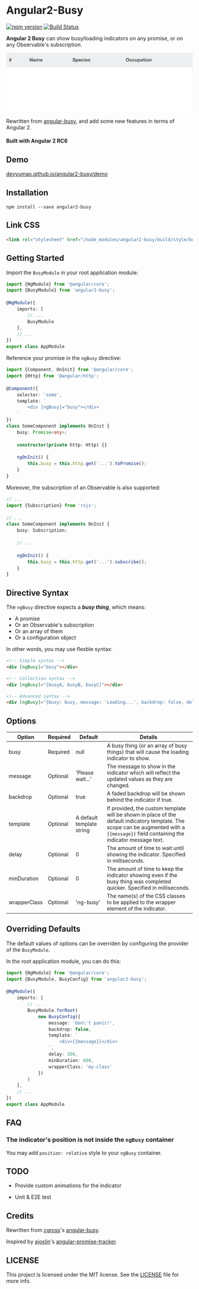 # Angular2-Busy

[![npm version](https://img.shields.io/npm/v/angular2-busy.svg?style=flat-square)](https://www.npmjs.com/package/angular2-busy) [![Build Status](https://img.shields.io/travis/devyumao/angular2-busy/master.svg?style=flat-square)](https://travis-ci.org/devyumao/angular2-busy)

**Angular 2 Busy** can show busy/loading indicators on any promise, or on any  Observable's subscription.

![demo](https://raw.githubusercontent.com/devyumao/devyumao.github.io/master/angular2-busy/img/demo.gif)

Rewritten from [angular-busy](https://github.com/cgross/angular-busy), and add some new features in terms of Angular 2.

#### Built with Angular 2 RC6

## Demo

[devyumao.github.io/angular2-busy/demo](https://devyumao.github.io/angular2-busy/demo/)

## Installation

```shell
npm install --save angular2-busy
```

## Link CSS

```html
<link rel="stylesheet" href="/node_modules/angular2-busy/build/style/busy.css">
```

## Getting Started

Import the `BusyModule` in your root application module:

```typescript
import {NgModule} from '@angular/core';
import {BusyModule} from 'angular2-busy';

@NgModule({
	imports: [
    	// ...
        BusyModule
    ],
	// ...
})
export class AppModule
```


Reference your promise in the `ngBusy` directive:

```typescript
import {Component, OnInit} from '@angular/core';
import {Http} from '@angular/http';

@Component({
    selector: 'some',
    template: `
        <div [ngBusy]="busy"></div>
    `
})
class SomeComponent implements OnInit {
    busy: Promise<any>;

    constructor(private http: Http) {}

    ngOnInit() {
        this.busy = this.http.get('...').toPromise();
    }
}
```

Moreover, the subscription of an Observable is also supported:

```typescript
// ...
import {Subscription} from 'rxjs';

// ...
class SomeComponent implements OnInit {
    busy: Subscription;

    // ...

    ngOnInit() {
        this.busy = this.http.get('...').subscribe();
    }
}
```

## Directive Syntax

The `ngBusy` directive expects a ***busy thing***, which means:
- A promise
- Or an Observable's subscription
- Or an array of them
- Or a configuration object

In other words, you may use flexble syntax:

```html
<!-- Simple syntax -->
<div [ngBusy]="busy"></div>
```

```html
<!-- Collection syntax -->
<div [ngBusy]="[busyA, busyB, busyC]"></div>
```

```html
<!-- Advanced syntax -->
<div [ngBusy]="{busy: busy, message: 'Loading...', backdrop: false, delay: 200, minDuration: 600}"></div>
```

## Options

| Option | Required | Default | Details |
| ---- | ---- | ---- | ---- |
| busy | Required | null | A busy thing (or an array of busy things) that will cause the loading indicator to show. |
| message | Optional | 'Please wait...' | The message to show in the indicator which will reflect the updated values as they are changed. |
| backdrop | Optional | true | A faded backdrop will be shown behind the indicator if true. |
| template | Optional | A default template string | If provided, the custom template will be shown in place of the default indicatory template. The scope can be augmented with a `{{message}}` field containing the indicator message text. |
| delay | Optional | 0 | The amount of time to wait until showing the indicator. Specified in milliseconds.
| minDuration | Optional | 0 | The amount of time to keep the indicator showing even if the busy thing was completed quicker. Specified in milliseconds.|
| wrapperClass | Optional | 'ng-busy' | The name(s) of the CSS classes to be applied to the wrapper element of the indicator. |


## Overriding Defaults

The default values of options can be overriden by configuring the provider of the `BusyModule`.

In the root application module, you can do this:

```typescript
import {NgModule} from '@angular/core';
import {BusyModule, BusyConfig} from 'angular2-busy';

@NgModule({
	imports: [
    	// ...
        BusyModule.forRoot(
        	new BusyConfig({
            	message: 'Don\'t panic!',
                backdrop: false,
                template: `
                    <div>{{message}}</div>
                `,
                delay: 200,
                minDuration: 600,
                wrapperClass: 'my-class'
            })
        )
    ],
	// ...
})
export class AppModule
```

## FAQ

### The indicator's position is not inside the `ngBusy` container

You may add `position: relative` style to your `ngBusy` container.

## TODO

- Provide custom animations for the indicator

- Unit & E2E test

## Credits

Rewritten from [cgross](https://github.com/cgross)'s [angular-busy](https://github.com/cgross/angular-busy).

Inspired by [ajoslin](https://github.com/ajoslin)'s [angular-promise-tracker](https://github.com/ajoslin/angular-promise-tracker).

## LICENSE

This project is licensed under the MIT license. See the [LICENSE](https://github.com/devyumao/angular2-busy/blob/master/LICENSE) file for more info.
